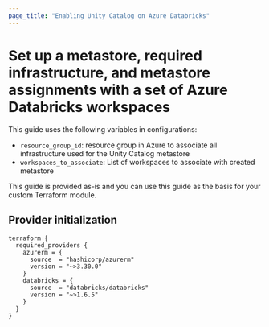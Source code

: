 ```yaml
---
page_title: "Enabling Unity Catalog on Azure Databricks"
---
```


# Set up a metastore, required infrastructure, and metastore assignments with a set of Azure Databricks workspaces

This guide uses the following variables in configurations:

- `resource_group_id`: resource group in Azure to associate all infrastructure used for the Unity Catalog metastore
- `workspaces_to_associate`: List of workspaces to associate with created metastore

This guide is provided as-is and you can use this guide as the basis for your custom Terraform module.

## Provider initialization

```hcl
terraform {
  required_providers {
    azurerm = {
      source  = "hashicorp/azurerm"
      version = "~>3.30.0"
    }
    databricks = {
      source  = "databricks/databricks"
      version = "~>1.6.5"
    }
  }
}
```
